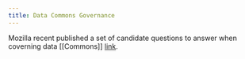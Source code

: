 ```yaml
---
title: Data Commons Governance
---
```


Mozilla recent published a set of candidate questions to answer when coverning
data [[Commons]]
[link](https://foundation.mozilla.org/en/blog/a-practical-framework-for-applying-ostroms-principles-to-data-commons-governance/).
